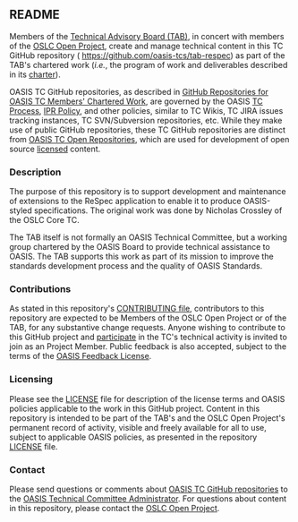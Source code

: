 <div>
<h2>README</h2>

<p>Members of the <a href="https://www.oasis-open.org/committees/tab/">Technical Advisory Board (TAB)</a>, in concert with members of the <a href="https://open-services.net/about/">OSLC Open Project</a>, create and manage technical content in this TC GitHub repository ( <a href="https://github.com/oasis-tcs/tab-respec">https://github.com/oasis-tcs/tab-respec</a>) as part of the TAB's chartered work (<i>i.e.</i>, the program of work and deliverables described in its <a href="https://www.oasis-open.org/committees/tab/charter.php">charter</a>).</p>

<p>OASIS TC GitHub repositories, as described in <a href="https://www.oasis-open.org/resources/tcadmin/github-repositories-for-oasis-tc-members-chartered-work">GitHub Repositories for OASIS TC Members' Chartered Work</a>, are governed by the OASIS <a href="https://www.oasis-open.org/policies-guidelines/tc-process">TC Process</a>, <a href="https://www.oasis-open.org/policies-guidelines/ipr">IPR Policy</a>, and other policies, similar to TC Wikis, TC JIRA issues tracking instances, TC SVN/Subversion repositories, etc.  While they make use of public GitHub repositories, these TC GitHub repositories are distinct from <a href="https://www.oasis-open.org/resources/open-repositories">OASIS TC Open Repositories</a>, which are used for development of open source <a href="https://www.oasis-open.org/resources/open-repositories/licenses">licensed</a> content.</p>
</div>

<div>
<h3>Description</h3>

<p>The purpose of this repository is to support development and maintenance of extensions to the ReSpec application to enable it to produce OASIS-styled specifications. The original work was done by Nicholas Crossley of the OSLC Core TC.</p>

<p>The TAB itself is not formally an OASIS Technical Committee, but a working group chartered by the OASIS Board to provide technical assistance to OASIS. The TAB supports this work as part of its mission to improve the standards development process and the quality of OASIS Standards.</p>
</div>

<div>
<h3>Contributions</h3>
<p>As stated in this repository's <a href="https://github.com/oasis-tcs/tab-respec/blob/master/CONTRIBUTING.md">CONTRIBUTING file</a>, contributors to this repository are expected to be Members of the OSLC Open Project or of the TAB, for any substantive change requests.  Anyone wishing to contribute to this GitHub project and <a href="https://www.oasis-open.org/join/participation-instructions">participate</a> in the TC's technical activity is invited to join as an Project Member.  Public feedback is also accepted, subject to the terms of the <a href="https://www.oasis-open.org/policies-guidelines/ipr#appendixa">OASIS Feedback License</a>.</p>
</div>

<div>
<h3>Licensing</h3>
<p>Please see the <a href="https://github.com/oasis-tcs/tab-respec/blob/master/LICENSE.md">LICENSE</a> file for description of the license terms and OASIS policies applicable to the work in this GitHub project. Content in this repository is intended to be part of the TAB's and the OSLC Open Project's permanent record of activity, visible and freely available for all to use, subject to applicable OASIS policies, as presented in the repository <a href="https://github.com/oasis-tcs/tab-respec/blob/master/LICENSE.md">LICENSE</a> file.</p>
</div>


<div>
<h3>Contact</h3>
<p>Please send questions or comments about <a href="https://www.oasis-open.org/resources/tcadmin/github-repositories-for-oasis-tc-members-chartered-work">OASIS TC GitHub repositories</a> to the <a href="mailto:tc-admin@oasis-open.org">OASIS Technical Committee Administrator</a>.  For questions about content in this repository, please contact the <a href="https://open-services.net/about/">OSLC Open Project</a>.</p>
</div>
